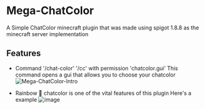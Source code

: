 # Mega-ChatColor
A Simple ChatColor minecraft plugin that was made using spigot 1.8.8 as the minecraft server implementation

## Features 
- Command '/chat-color' '/cc' with permission 'chatcolor.gui'
This command opens a gui that allows you to choose your chatcolor
![Mega-ChatColor-Intro](https://user-images.githubusercontent.com/72102072/182860595-3fb8802f-f9ec-48ad-8d8e-e213ce82e69b.gif)


- Rainbow 🌈 chatcolor is one of the vital features of this plugin
Here's a example
![image](https://user-images.githubusercontent.com/72102072/182858288-30706aa0-839c-4962-8488-545c44dfb00a.png)
